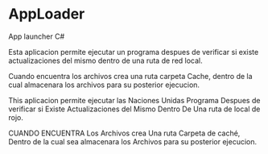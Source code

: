 # AppLoader
App launcher C#

Esta aplicacion permite ejecutar un programa despues de verificar si existe actualizaciones del mismo dentro de una ruta de red local.

Cuando encuentra los archivos crea una ruta carpeta Cache, dentro de la cual almacenara los archivos para su posterior ejecucion.

This aplicacion permite ejecutar las Naciones Unidas Programa Despues de verificar si Existe Actualizaciones del Mismo Dentro De Una ruta de local de rojo.

CUANDO ENCUENTRA Los Archivos crea Una ruta Carpeta de caché, Dentro de la cual sea almacenara los Archivos para su posterior ejecucion.
